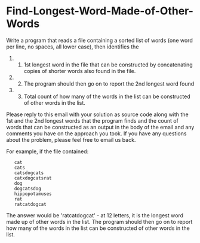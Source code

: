 Find-Longest-Word-Made-of-Other-Words
=====================================
Write a program that reads a file containing a sorted list of words (one word per line, no spaces, all lower case), then identifies the 
1.	1.	1st longest word in the file that can be constructed by concatenating copies of shorter words also found in the file. 
2.	2.	The program should then go on to report the 2nd longest word found 
3.	3.	Total count of how many of the words in the list can be constructed of other words in the list.

Please reply to this email with your solution as source code along with 
the 1st and the 2nd  longest words that the program finds and the count of words that can be constructed as an output in the body of the email and any comments you have on the approach you took.
If you have any questions about the problem, please feel free to email us back.

For example, if the file contained:

       cat
       cats
       catsdogcats
       catxdogcatsrat
       dog
       dogcatsdog
       hippopotamuses
       rat
       ratcatdogcat

The answer would be 'ratcatdogcat' - at 12 letters, it is the longest word made up of other words in the list.  The program should then go on to report how many of the words in the list can be constructed of other words in the list.
